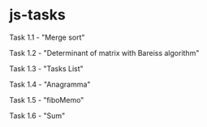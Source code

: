 # js-tasks

Task 1.1 - "Merge sort"

Task 1.2 - "Determinant of matrix with Bareiss algorithm"

Task 1.3 - "Tasks List"

Task 1.4 - "Anagramma"

Task 1.5 - "fiboMemo"

Task 1.6 - "Sum"

